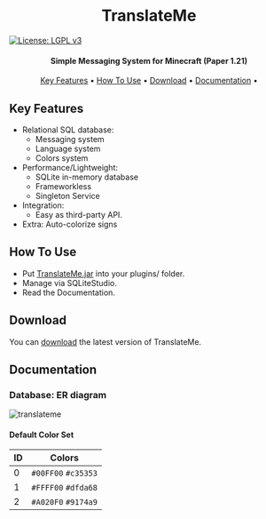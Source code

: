 <h1 align="center">
  <br>
  TranslateMe
  <br>
</h1>

[![License: LGPL v3](https://img.shields.io/badge/License-LGPL%20v3-blue.svg)](https://www.gnu.org/licenses/lgpl-3.0)

<h4 align="center">Simple Messaging System for Minecraft (Paper 1.21)</h4>

<p align="center">
  <a href="#key-features">Key Features</a> •
  <a href="#how-to-use">How To Use</a> •
  <a href="#download">Download</a> •
  <a href="#download">Documentation</a> •
</p>

## Key Features

* Relational SQL database:
  - Messaging system
  - Language system
  - Colors system
* Performance/Lightweight:
  - SQLite in-memory database
  - Frameworkless
  - Singleton Service
* Integration:
  - Easy as third-party API.
* Extra: Auto-colorize signs

## How To Use
- Put [TranslateMe.jar](https://github.com/Mat1az/Bukkit.TranslateMe/releases/latest) into your plugins/ folder.
- Manage via SQLiteStudio.
- Read the Documentation.

## Download

You can [download](https://github.com/Mat1az/Bukkit.TranslateMe/releases/latest) the latest version of TranslateMe.

## Documentation
### Database: ER diagram 
![translateme](https://github.com/user-attachments/assets/300cab4d-262c-40b2-ba36-0398caf51620)

#### Default Color Set
ID | Colors
--- | ---
0 | `#00FF00` `#c35353`
1 | `#FFFF00` `#dfda68`
2 | `#A020F0` `#9174a9`
